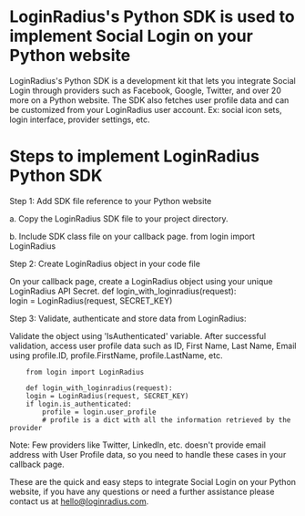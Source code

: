 LoginRadius's Python SDK is used to implement Social Login on your Python website
==========

LoginRadius's Python SDK is a development kit that lets you integrate Social Login through providers such as Facebook, Google, Twitter, and over 20 more on a Python website. The SDK also fetches user profile data and can be customized from your LoginRadius user account. Ex: social icon sets, login interface, provider settings, etc.

Steps to implement LoginRadius Python SDK
===

Step 1: Add SDK file reference to your Python website

  a. Copy the LoginRadius SDK file to your project directory.
  
  b. Include SDK class file on your callback page.
      from login import LoginRadius
      
Step 2: Create LoginRadius object in your code file

  On your callback page, create a LoginRadius object using your unique LoginRadius API Secret.
      def login_with_loginradius(request):  
      login = LoginRadius(request, SECRET_KEY)
          
Step 3: Validate, authenticate and store data from LoginRadius: 

Validate the object using 'IsAuthenticated' variable. After successful validation, access user profile data such as ID, First Name, Last Name, Email using profile.ID, profile.FirstName, profile.LastName, etc.

        from login import LoginRadius  
  
        def login_with_loginradius(request):  
        login = LoginRadius(request, SECRET_KEY)  
        if login.is_authenticated:  
            profile = login.user_profile  
            # profile is a dict with all the information retrieved by the provider

Note: Few providers like Twitter, LinkedIn, etc. doesn't provide email address with User Profile data, so you need to handle these cases in your callback page.

These are the quick and easy steps to integrate Social Login on your Python website, if you have any questions or need a further assistance please contact us at hello@loginradius.com.